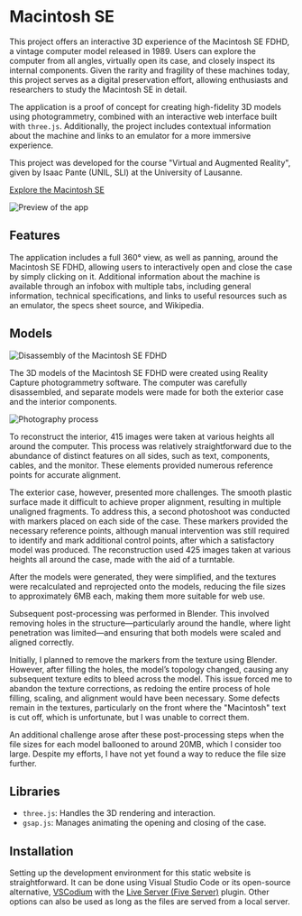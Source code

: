# Macintosh SE
This project offers an interactive 3D experience of the Macintosh SE FDHD, a vintage computer model released in 1989. Users can explore the computer from all angles, virtually open its case, and closely inspect its internal components. Given the rarity and fragility of these machines today, this project serves as a digital preservation effort, allowing enthusiasts and researchers to study the Macintosh SE in detail.

The application is a proof of concept for creating high-fidelity 3D models using photogrammetry, combined with an interactive web interface built with `three.js`. Additionally, the project includes contextual information about the machine and links to an emulator for a more immersive experience.

This project was developed for the course "Virtual and Augmented Reality", given by Isaac Pante (UNIL, SLI) at the University of Lausanne.

[Explore the Macintosh SE](https://florian-rieder.github.io/macintosh-se/)

![Preview of the app](https://github.com/user-attachments/assets/d812118e-1c74-4ebc-9ab4-6c4ed6f79c55)

## Features
The application includes a full 360° view, as well as panning, around the Macintosh SE FDHD, allowing users to interactively open and close the case by simply clicking on it. Additional information about the machine is available through an infobox with multiple tabs, including general information, technical specifications, and links to useful resources such as an emulator, the specs sheet source, and Wikipedia.

## Models
![Disassembly of the Macintosh SE FDHD](https://github.com/user-attachments/assets/a2a96373-e7a5-4bf4-87b0-5fb1fa182213)

The 3D models of the Macintosh SE FDHD were created using Reality Capture photogrammetry software. The computer was carefully disassembled, and separate models were made for both the exterior case and the interior components.

![Photography process](https://github.com/user-attachments/assets/33e9099b-4ad7-4a8b-abe2-329131470343)


To reconstruct the interior, 415 images were taken at various heights all around the computer. This process was relatively straightforward due to the abundance of distinct features on all sides, such as text, components, cables, and the monitor. These elements provided numerous reference points for accurate alignment.

The exterior case, however, presented more challenges. The smooth plastic surface made it difficult to achieve proper alignment, resulting in multiple unaligned fragments. To address this, a second photoshoot was conducted with markers placed on each side of the case. These markers provided the necessary reference points, although manual intervention was still required to identify and mark additional control points, after which a satisfactory model was produced. The reconstruction used 425 images taken at various heights all around the case, made with the aid of a turntable.

After the models were generated, they were simplified, and the textures were recalculated and reprojected onto the models, reducing the file sizes to approximately 6MB each, making them more suitable for web use.

Subsequent post-processing was performed in Blender. This involved removing holes in the structure—particularly around the handle, where light penetration was limited—and ensuring that both models were scaled and aligned correctly.

Initially, I planned to remove the markers from the texture using Blender. However, after filling the holes, the model’s topology changed, causing any subsequent texture edits to bleed across the model. This issue forced me to abandon the texture corrections, as redoing the entire process of hole filling, scaling, and alignment would have been necessary. Some defects remain in the textures, particularly on the front where the "Macintosh" text is cut off, which is unfortunate, but I was unable to correct them.

An additional challenge arose after these post-processing steps when the file sizes for each model ballooned to around 20MB, which I consider too large. Despite my efforts, I have not yet found a way to reduce the file size further.

## Libraries
- `three.js`: Handles the 3D rendering and interaction.
- `gsap.js`: Manages animating the opening and closing of the case.

## Installation
Setting up the development environment for this static website is straightforward. It can be done using Visual Studio Code or its open-source alternative, [VSCodium](https://vscodium.com/) with the [Live Server (Five Server)](https://open-vsx.org/extension/glenn2223/live-sass) plugin.
Other options can also be used as long as the files are served from a local server.
